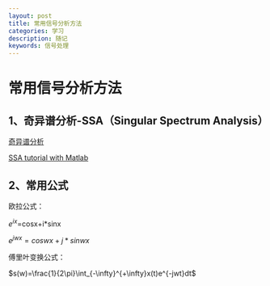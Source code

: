 ```yaml
---
layout: post
title: 常用信号分析方法
categories: 学习
description: 随记
keywords: 信号处理 
---
```


<head>
    <script src="https://cdn.mathjax.org/mathjax/latest/MathJax.js?config=TeX-AMS-MML_HTMLorMML" type="text/javascript"></script>
    <script type="text/x-mathjax-config">
        MathJax.Hub.Config({
            tex2jax: {
            skipTags: ['script', 'noscript', 'style', 'textarea', 'pre'],
            inlineMath: [['$','$']]
            }
        });
    </script>
</head>


# 常用信号分析方法

## 1、奇异谱分析-SSA（Singular Spectrum Analysis）

[奇异谱分析](https://wiki.mbalib.com/wiki/奇异谱分析)

[SSA tutorial with Matlab](https://ww2.mathworks.cn/matlabcentral/fileexchange/58967-singular-spectrum-analysis-beginners-guide/?s_tid=ILM2FXsub)

## 2、常用公式

欧拉公式：

$e^{ix}$=cosx+i*sinx

$e^{jwx}=coswx+j*sinwx$

傅里叶变换公式：

$s(w)=\frac{1}{2\pi}\int_{-\infty}^{+\infty}x(t)e^{-jwt}dt$





